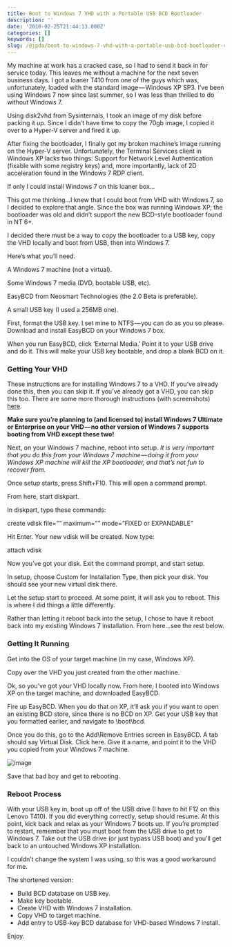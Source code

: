 ```yaml
---
title: Boot to Windows 7 VHD with a Portable USB BCD Bootloader
description: ''
date: '2010-02-25T21:44:13.000Z'
categories: []
keywords: []
slug: /@jpda/boot-to-windows-7-vhd-with-a-portable-usb-bcd-bootloader-cfb120726ec6
---
```


My machine at work has a cracked case, so I had to send it back in for service today. This leaves me without a machine for the next seven business days. I got a loaner T410 from one of the guys which was, unfortunately, loaded with the standard image — Windows XP SP3. I’ve been using Windows 7 now since last summer, so I was less than thrilled to do without Windows 7.

Using disk2vhd from Sysinternals, I took an image of my disk before packing it up. Since I didn’t have time to copy the 70gb image, I copied it over to a Hyper-V server and fired it up.

After fixing the bootloader, I finally got my broken machine’s image running on the Hyper-V server. Unfortunately, the Terminal Services client in Windows XP lacks two things: Support for Network Level Authentication (fixable with some registry keys) and, more importantly, lack of 2D acceleration found in the Windows 7 RDP client.

If only I could install Windows 7 on this loaner box…

This got me thinking…I knew that I could boot from VHD with Windows 7, so I decided to explore that angle. Since the box was running Windows XP, the bootloader was old and didn’t support the new BCD-style bootloader found in NT 6+.

I decided there must be a way to copy the bootloader to a USB key, copy the VHD locally and boot from USB, then into Windows 7.

Here’s what you’ll need.

A Windows 7 machine (not a virtual).

Some Windows 7 media (DVD, bootable USB, etc).

EasyBCD from Neosmart Technologies (the 2.0 Beta is preferable).

A small USB key (I used a 256MB one).

First, format the USB key. I set mine to NTFS — you can do as you so please. Download and install EasyBCD on your Windows 7 box.

When you run EasyBCD, click ‘External Media.’ Point it to your USB drive and do it. This will make your USB key bootable, and drop a blank BCD on it.

### Getting Your VHD

These instructions are for installing Windows 7 to a VHD. If you’ve already done this, then you can skip it. If you’ve already got a VHD, you can skip this too. There are some more thorough instructions (with screenshots) [here](http://blogs.msdn.com/knom/archive/2009/04/07/windows-7-vhd-boot-setup-guideline.aspx).

**Make sure you’re planning to (and licensed to) install Windows 7 Ultimate or Enterprise on your VHD — no other version of Windows 7 supports booting from VHD except these two!**

Next, on your Windows 7 machine, reboot into setup. _It is very important that you do this from your Windows 7 machine — doing it from your Windows XP machine will kill the XP bootloader, and that’s not fun to recover from._

Once setup starts, press Shift+F10. This will open a command prompt.

From here, start diskpart.

In diskpart, type these commands:

create vdisk file=”<PUT YER FILE NAME HERE>” maximum=”<MAX VHD FILE SIZE>” mode=”FIXED or EXPANDABLE”

Hit Enter. Your new vdisk will be created. Now type:

attach vdisk

Now you’ve got your disk. Exit the command prompt, and start setup.

In setup, choose Custom for Installation Type, then pick your disk. You should see your new virtual disk there.

Let the setup start to proceed. At some point, it will ask you to reboot. This is where I did things a little differently.

Rather than letting it reboot back into the setup, I chose to have it reboot back into my existing Windows 7 installation. From here…see the rest below.

### Getting It Running

Get into the OS of your target machine (in my case, Windows XP).

Copy over the VHD you just created from the other machine.

Ok, so you’ve got your VHD locally now. From here, I booted into Windows XP on the target machine, and downloaded EasyBCD.

Fire up EasyBCD. When you do that on XP, it’ll ask you if you want to open an existing BCD store, since there is no BCD on XP. Get your USB key that you formatted earlier, and navigate to \\boot\\bcd.

Once you do this, go to the Add\\Remove Entries screen in EasyBCD. A tab should say Virtual Disk. Click here. Give it a name, and point it to the VHD you copied from your Windows 7 machine.

![image](https://cdn-images-1.medium.com/max/800/0*HH8Vr1Q_Sblzpfnh.png)

Save that bad boy and get to rebooting.

### Reboot Process

With your USB key in, boot up off of the USB drive (I have to hit F12 on this Lenovo T410). If you did everything correctly, setup should resume. At this point, kick back and relax as your Windows 7 boots up. If you’re prompted to restart, remember that you must boot from the USB drive to get to Windows 7. Take out the USB drive (or just bypass USB boot) and you’ll get back to an untouched Windows XP installation.

I couldn’t change the system I was using, so this was a good workaround for me.

The shortened version:

*   Build BCD database on USB key.
*   Make key bootable.
*   Create VHD with Windows 7 installation.
*   Copy VHD to target machine.
*   Add entry to USB-key BCD database for VHD-based Windows 7 install.

Enjoy.